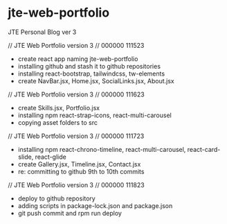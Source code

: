 # jte-web-portfolio
JTE Personal Blog ver 3

// JTE Web Portfolio version 3 // 000000 111523
- create react app naming jte-web-portfolio
- installing github and stash it to github repositories
- installing react-bootstrap, tailwindcss, tw-elements
- create NavBar.jsx, Home.jsx, SocialLinks.jsx, About.jsx

// JTE Web Portfolio version 3 // 000000 111623
- create Skills.jsx, Portfolio.jsx
- installing npm react-strap-icons, react-multi-carousel
- copying asset folders to src

// JTE Web Portfolio version 3 // 000000 111723
- installing npm react-chrono-timeline, react-multi-carousel, react-card-slide, react-glide
- create Gallery.jsx, Timeline.jsx, Contact.jsx
- re: committing to github 9th to 10th commits

// JTE Web Portfolio version 3 // 000000 111823
- deploy to github repository
- adding scripts in package-lock.json and package.json
- git push commit and rpm run deploy
